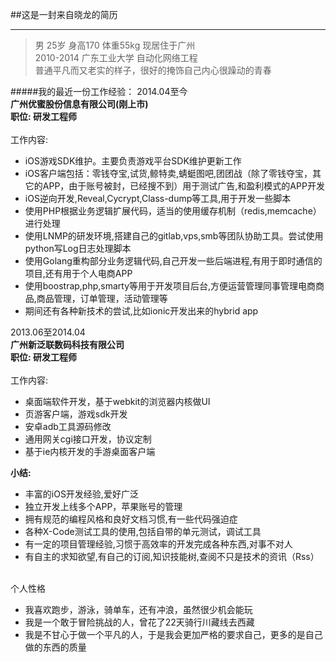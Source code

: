 ##这是一封来自晓龙的简历
***
> 男 25岁 身高170 体重55kg 现居住于广州 </br>
> 2010-2014 广东工业大学 自动化网络工程 </br>
> 普通平凡而又老实的样子，很好的掩饰自己内心很躁动的青春

#####我的最近一份工作经验：
2014.04至今</br>
**广州优蜜股份信息有限公司(刚上市)</br>
职位: 研发工程师**</br></br>
工作内容:</br>

* iOS游戏SDK维护。主要负责游戏平台SDK维护更新工作
* iOS客户端包括：零钱夺宝,试货,鲸特卖,蜻蜓图吧,团团战（除了零钱夺宝，其它的APP，由于账号被封，已经搜不到）用于测试广告,和盈利模式的APP开发
* iOS逆向开发,Reveal,Cycrypt,Class-dump等工具,用于开发一些脚本
* 使用PHP根据业务逻辑扩展代码，适当的使用缓存机制（redis,memcache）进行处理
* 使用LNMP的研发环境,搭建自己的gitlab,vps,smb等团队协助工具。尝试使用python写Log日志处理脚本
* 使用Golang重构部分业务逻辑代码,自己开发一些后端进程,有用于即时通信的项目,还有用于个人电商APP
* 使用boostrap,php,smarty等用于开发项目后台,方便运营管理同事管理电商商品,商品管理，订单管理，活动管理等
* 期间还有各种新技术的尝试,比如ionic开发出来的hybrid app


2013.06至2014.04</br>
**广州新泛联数码科技有限公司</br>
职位: 研发工程师**</br></br>
工作内容:</br>

* 桌面端软件开发，基于webkit的浏览器内核做UI
* 页游客户端，游戏sdk开发
* 安卓adb工具源码修改
* 通用网关cgi接口开发，协议定制
* 基于ie内核开发的手游桌面客户端

**小结:**

 * 丰富的iOS开发经验,爱好广泛
 * 独立开发上线多个APP，苹果账号的管理
 * 拥有规范的编程风格和良好文档习惯,有一些代码强迫症
 * 各种X-Code测试工具的使用,包括自带的单元测试，调试工具
 * 有一定的项目管理经验,习惯于高效率的开发完成各种东西,对事不对人
 * 有自主的求知欲望,有自己的订阅,知识技能树,查阅不只是技术的资讯（Rss）
 
</br>
个人性格</br>

 * 我喜欢跑步，游泳，骑单车，还有冲浪，虽然很少机会能玩
 * 我是一个敢于冒险挑战的人，曾花了22天骑行川藏线去西藏
 * 我是不甘心于做一个平凡的人，于是我会更加严格的要求自己，更多的是自己做的东西的质量


